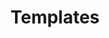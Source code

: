 ---
title: Templates
parent: docs
order: 1
sitemap:
  priority: 1
  changefreq: 'weekly'

sections:

   - file: templates
     layout: text

---
